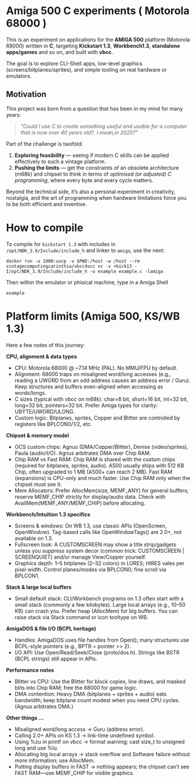 # Amiga 500 C experiments ( Motorola 68000 ) 

This is an experiment on applications for the **AMIGA 500** platform (Motorola 68000) written in **C**, targeting **Kickstart 1.3**, **Workbench1.3**, **standalone apps/games** and so on, and built with **vbcc**.  

The goal is to explore CLI-Shell apps, low-level graphics (screens/bitplanes/sprites), and simple tooling on real hardware or emulators.

## Motivation

This project was born from a question that has been in my mind for many years:

> *"Could I use C to create something useful and usable for a computer that is now over 40 years old?. I mean,in 2025?"*

Part of the challenge is twofold:
1. **Exploring feasibility** — seeing if modern C skills can be applied effectively to such a vintage platform.
2. **Pushing the limits** — get the constraints of an obsolete architecture (m68k) and chipset to think in terms of *optimised (or adjusted) C programming*, where every byte and every cycle matters.

Beyond the technical side, it’s also a personal experiment in creativity, nostalgia, and the art of programming when hardware limitations force you to be both efficient and inventive.

# How to compile

To compile for `kickstart 1.3` with includes in `/opt/NDK_3.9/Include/include_h` and linker to `amiga`, use the next:

```
docker run -u 1000:uucp -v $PWD:/host -w /host --rm vintagecomputingcarinthia/vbcc4vcc vc -v +kick13 -I/opt/NDK_3.9/Include/include_h -o example example.c -lamiga
```

Then within the emulator or phisical machine, type in a Amiga Shell

```
example
```

# Platform limits (Amiga 500, KS/WB 1.3)

Here a few notes of this journey: 

**CPU, alignment & data types**
- CPU: Motorola 68000 @ ~7.14 MHz (PAL). No MMU/FPU by default.
- Alignment: 68000 traps on misaligned word/long accesses (e.g., reading a UWORD from an odd address causes an address error / Guru). Keep structures and buffers even-aligned when accessing as words/longs.
- C sizes (typical with vbcc on m68k): char=8 bit, short=16 bit, int=32 bit, long=32 bit, pointers=32 bit. Prefer Amiga types for clarity: UBYTE/UWORD/ULONG.
- Custom logic: Bitplanes, sprites, Copper and Blitter are controlled by registers like BPLCON0/1/2, etc.

**Chipset & memory model**
- OCS custom chips: Agnus (DMA/Copper/Blitter), Denise (video/sprites), Paula (audio/I/O). Agnus arbitrates DMA over Chip RAM.
- Chip RAM vs Fast RAM: Chip RAM is shared with the custom chips (required for bitplanes, sprites, audio). A500 usually ships with 512 KB Chip, often upgraded to 1 MB (A500+ can reach 2 MB). Fast RAM (expansions) is CPU-only and much faster. Use Chip RAM only when the chipset must see it.
- Mem Allocators: Prefer AllocMem(size, MEMF_ANY) for general buffers; reserve MEMF_CHIP strictly for display/audio data. Check with AvailMem(MEMF_ANY/MEMF_CHIP) before allocating.

**Workbench/Intuition 1.3 specifics**
- Screens & windows: On WB 1.3, use classic APIs (OpenScreen, OpenWindow). Tag-based calls like OpenWindowTags() are 2.0+, not available on 1.3.
- Fullscreen look: A CUSTOMSCREEN may show a title strip/gadgets unless you suppress system decor (common trick: CUSTOMSCREEN | SCREENQUIET) and/or manage View/Copper yourself.
- Graphics depth: 1–5 bitplanes (2–32 colors) in LORES; HIRES vales per pixel width. Control planes/modes via BPLCON0; fine scroll via BPLCON1.

**Stack & large local buffers**
- Small default stack: CLI/Workbench programs on 1.3 often start with a small stack (commonly a few kilobytes). Large local arrays (e.g., 10–50 KB) can crash you. Prefer heap (AllocMem) for big buffers. You can raise stack via Stack command or icon tooltype on WB.

**AmigaDOS & file I/O (BCPL heritage)**
- Handles: AmigaDOS uses file handles from Open(); many structures use BCPL-style pointers (e.g., BPTR = pointer >> 2).
- I/O API: Use Open/Read/Seek/Close (proto/dos.h). Strings like BSTR (BCPL strings) still appear in APIs.

**Performance notes**
- Blitter vs CPU: Use the Blitter for block copies, line draws, and masked blits into Chip RAM; free the 68000 for game logic.
- DMA contention: Heavy DMA (bitplanes + sprites + audio) eats bandwidth; keep bitplane count modest when you need CPU cycles. (Agnus arbitrates DMA.)

**Other things ...**
- Misaligned word/long access → Guru (address error).
- Calling 2.0+ APIs on KS 1.3 → link-time undefined symbol.
- Using %zu in printf on vbcc → format warning; cast size_t to unsigned long and use %lu.
- Allocating big local arrays → stack overflow and Software failure without more information; use AllocMem.
- Putting display buffers in FAST → nothing appears; the chipset can’t see FAST RAM—use MEMF_CHIP for visible graphics.

